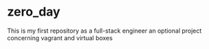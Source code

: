 # zero_day
This is my first repository as a full-stack engineer
an optional project concerning vagrant and virtual boxes
